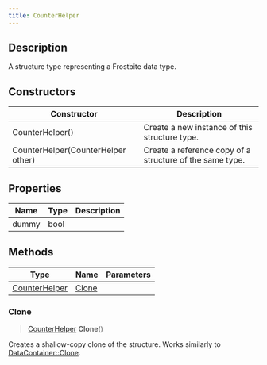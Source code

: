 ```yaml
---
title: CounterHelper
---
```

## Description

A structure type representing a Frostbite data type.

## Constructors

| Constructor                        | Description                                              |
| ---------------------------------- | -------------------------------------------------------- |
| CounterHelper()                    | Create a new instance of this structure type.            |
| CounterHelper(CounterHelper other) | Create a reference copy of a structure of the same type. |

## Properties

| Name  | Type | Description |
| ----- | ---- | ----------- |
| dummy | bool |             |

## Methods

| Type                           | Name            | Parameters |
| ------------------------------ | --------------- | ---------- |
| [CounterHelper](CounterHelper) | [Clone](#clone) |            |

### Clone

> [CounterHelper](CounterHelper) **Clone**()

Creates a shallow-copy clone of the structure. Works similarly to [DataContainer::Clone](/vext/ref/shared/class/datacontainer#clone).
